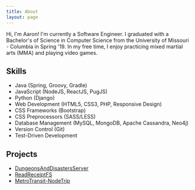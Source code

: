 ```yaml
---
title: About
layout: page
---
```

<p>Hi, I'm Aaron! I'm currently a Software Engineer. I graduated with a Bachelor's of Science in Computer Science from the University of Missouri - Columbia in Spring '19. In my free time, I enjoy practicing mixed martial arts (MMA) and playing video games.</p>

<h2>Skills</h2>

<ul class="skill-list">
	<li>Java (Spring, Groovy, Gradle)</li>
	<li>JavaScript (NodeJS, ReactJS, PugJS)</li>
	<li>Python (Django)</li>
	<li>Web Development (HTML5, CSS3, PHP, Responsive Design)</li>
	<li>CSS Frameworks (Bootstrap)</li>
	<li>CSS Preprocessors (SASS/LESS)</li>
	<li>Database Management (MySQL, MongoDB, Apache Cassandra, Neo4j)</li>
	<li>Version Control (Git)</li>
	<li>Test-Driven Development</li>
</ul>

<h2>Projects</h2>

<ul>
	<li><a href="https://github.com/lokucrazy/DungeonsAndDisastersServer">DungeonsAndDisastersServer</a></li>
	<li><a href="https://github.com/aaron25mt/ReadReceiptFS">ReadReceiptFS</a></li>
	<li><a href="https://www.npmjs.com/package/metrotransit-nodetrip">MetroTransit-NodeTrip</a></li>
</ul>
